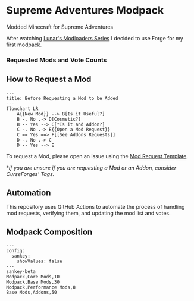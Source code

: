 # Supreme Adventures Modpack
 Modded Minecraft for Supreme Adventures


After watching [Lunar's Modloaders Series](youtube.com/playlist?list=PLSnKfKBtUECNFJit8mP2FnTjku0kbRrCT&si=hEyqtEyulBJbF6vV)
I decided to use Forge for my first modpack.


### Requested Mods and Vote Counts

## How to Request a Mod

```mermaid
---
title: Before Requesting a Mod to be Added
---
flowchart LR
    A{{New Mod}} --> B[Is it Useful?]
    B -. No .-> D[Cosmetic?]
    B -- Yes --> C[*Is it and Addon?]
    C -. No .-> E{{Open a Mod Request}}
    C == Yes ==> F[[See Addons Requests]]
    D -. No .-> C
    D -- Yes --> E
```

To request a Mod, please open an issue using the [Mod Request Template](.github/ISSUE_TEMPLATE/mod_request_template.md).

**If you are unsure if you are requesting a Mod or an Addon, consider CurseForges' Tags.*

## Automation

This repository uses GitHub Actions to automate the process of handling mod requests, verifying them, and updating the mod list and votes.

## Modpack Composition

```mermaid
---
config:
  sankey:
    showValues: false
---
sankey-beta
Modpack,Core Mods,10
Modpack,Base Mods,30
Modpack,Performance Mods,8
Base Mods,Addons,50
```